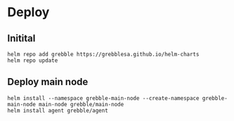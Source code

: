 # Deploy


## Initital
    helm repo add grebble https://grebblesa.github.io/helm-charts
    helm repo update

## Deploy main node
    helm install --namespace grebble-main-node --create-namespace grebble-main-node main-node grebble/main-node
    helm install agent grebble/agent
